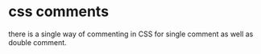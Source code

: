 # css comments

there is a single way of commenting in CSS for single comment as well as double comment.
